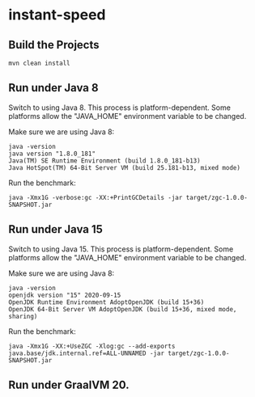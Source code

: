 # instant-speed

## Build the Projects

```shell script
mvn clean install
```

## Run under Java 8

Switch to using Java 8. This process is platform-dependent. Some platforms allow the "JAVA_HOME" environment variable to be changed.

Make sure we are using Java 8:
```shell script
java -version
java version "1.8.0_181"
Java(TM) SE Runtime Environment (build 1.8.0_181-b13)
Java HotSpot(TM) 64-Bit Server VM (build 25.181-b13, mixed mode)
```

Run the benchmark:
```shell script
java -Xmx1G -verbose:gc -XX:+PrintGCDetails -jar target/zgc-1.0.0-SNAPSHOT.jar
```

## Run under Java 15

Switch to using Java 15. This process is platform-dependent. Some platforms allow the "JAVA_HOME" environment variable to be changed.

Make sure we are using Java 8:
```shell script
java -version
openjdk version "15" 2020-09-15
OpenJDK Runtime Environment AdoptOpenJDK (build 15+36)
OpenJDK 64-Bit Server VM AdoptOpenJDK (build 15+36, mixed mode, sharing)
```

Run the benchmark:
```shell script
java -Xmx1G -XX:+UseZGC -Xlog:gc --add-exports java.base/jdk.internal.ref=ALL-UNNAMED -jar target/zgc-1.0.0-SNAPSHOT.jar
```

## Run under GraalVM 20.